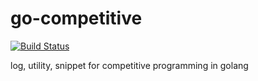# go-competitive

[![Build Status](https://travis-ci.org/maguroguma/go-competitive.svg?branch=master)](https://travis-ci.org/github/maguroguma/go-competitive)

log, utility, snippet for competitive programming in golang
